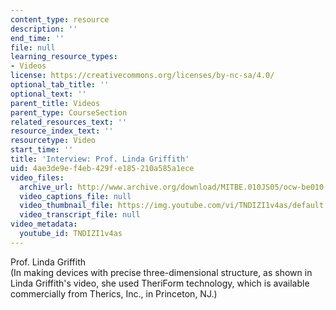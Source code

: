 ```yaml
---
content_type: resource
description: ''
end_time: ''
file: null
learning_resource_types:
- Videos
license: https://creativecommons.org/licenses/by-nc-sa/4.0/
optional_tab_title: ''
optional_text: ''
parent_title: Videos
parent_type: CourseSection
related_resources_text: ''
resource_index_text: ''
resourcetype: Video
start_time: ''
title: 'Interview: Prof. Linda Griffith'
uid: 4ae3de9e-f4eb-429f-e185-210a585a1ece
video_files:
  archive_url: http://www.archive.org/download/MITBE.010JS05/ocw-be010-Griffith-220k.mp4
  video_captions_file: null
  video_thumbnail_file: https://img.youtube.com/vi/TNDIZI1v4as/default.jpg
  video_transcript_file: null
video_metadata:
  youtube_id: TNDIZI1v4as
---
```


Prof. Linda Griffith  
(In making devices with precise three-dimensional structure, as shown in Linda Griffith's video, she used TheriForm technology, which is available commercially from Therics, Inc., in Princeton, NJ.)

